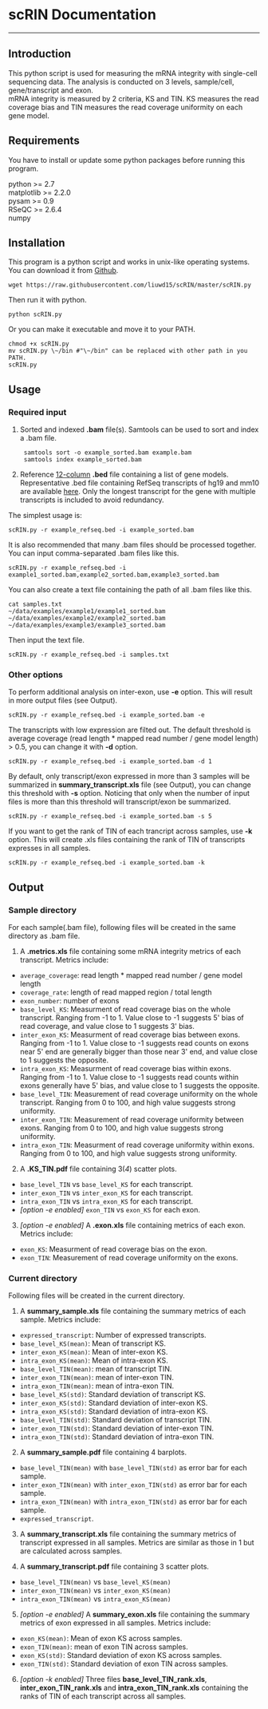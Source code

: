 ﻿# scRIN Documentation

---


## Introduction
This python script is used for measuring the mRNA integrity with single-cell sequencing data. The analysis is conducted on 3 levels, sample/cell, gene/transcript and exon.    
mRNA integrity is measured by 2 criteria, KS and TIN. KS measures the read coverage bias and TIN measures the read coverage uniformity on each gene model.

## Requirements
You have to install or update some python packages before running this program.   

python >= 2.7   
matplotlib >= 2.2.0   
pysam >= 0.9   
RSeQC >= 2.6.4   
numpy  

## Installation
This program is a python script and works in unix-like operating systems.
You can download it from [Github](https://raw.githubusercontent.com/liuwd15/scRIN/master/scRIN.py).

    wget https://raw.githubusercontent.com/liuwd15/scRIN/master/scRIN.py

Then run it with python.

    python scRIN.py

Or you can make it executable and move it to your PATH.

    chmod +x scRIN.py  
    mv scRIN.py \~/bin #"\~/bin" can be replaced with other path in you PATH.  
    scRIN.py

## Usage
### Required input

1. Sorted and indexed **.bam** file(s). Samtools can be used to sort and index a .bam file.

        samtools sort -o example_sorted.bam example.bam  
        samtools index example_sorted.bam

2. Reference [12-column](https://genome.ucsc.edu/FAQ/FAQformat.html#format1) **.bed** file containing a list of gene models. Representative .bed file containing RefSeq transcripts of hg19 and mm10 are available [here](https://github.com/liuwd15/scRIN/tree/master/bed). Only the longest transcript for the gene with multiple transcripts is included to avoid redundancy.

The simplest usage is:

    scRIN.py -r example_refseq.bed -i example_sorted.bam

It is also recommended that many .bam files should be processed together.
You can input comma-separated .bam files like this.

    scRIN.py -r example_refseq.bed -i example1_sorted.bam,example2_sorted.bam,example3_sorted.bam

You can also create a text file containing the path of all .bam files like this.

    cat samples.txt  
    ~/data/examples/example1/example1_sorted.bam  
    ~/data/examples/example2/example2_sorted.bam  
    ~/data/examples/example3/example3_sorted.bam

Then input the text file.

    scRIN.py -r example_refseq.bed -i samples.txt

### Other options

To perform additional analysis on inter-exon, use **-e** option. This will result in more output files (see Output).

    scRIN.py -r example_refseq.bed -i example_sorted.bam -e

The transcripts with low expression are filted out. The default threshold is average coverage (read length * mapped read number / gene model length) > 0.5, you can change it with **-d** option.

    scRIN.py -r example_refseq.bed -i example_sorted.bam -d 1
    
By default, only transcript/exon expressed in more than 3 samples will be summarized in **summary_transcript.xls** file (see Output), you can change this threshold with **-s** option. Noticing that only when the number of input files is more than this threshold will transcript/exon be summarized.

    scRIN.py -r example_refseq.bed -i example_sorted.bam -s 5

If you want to get the rank of TIN of each trancript across samples, use **-k** option. This will create .xls files containing the rank of TIN of transcripts expresses in all samples.

    scRIN.py -r example_refseq.bed -i example_sorted.bam -k

## Output
### Sample directory
For each sample(.bam file), following files will be created in the same directory as .bam file.

1. A **.metrics.xls** file containing some mRNA integrity metrics of each transcript. Metrics include:

* `average_coverage`: read length * mapped read number / gene model length
* `coverage_rate`: length of read mapped region / total length
* `exon_number`: number of exons
* `base_level_KS`: Measurment of read coverage bias on the whole transcript. Ranging from -1 to 1. Value close to -1 suggests 5' bias of read coverage, and value close to 1 suggests 3' bias.
* `inter_exon_KS`: Measurment of read coverage bias between exons. Ranging from -1 to 1. Value close to -1 suggests read counts on exons near 5' end are generally bigger than those near 3' end, and value close to 1 suggests the opposite.
* `intra_exon_KS`: Measurment of read coverage bias within exons. Ranging from -1 to 1. Value close to -1 suggests read counts within exons generally have 5' bias, and value close to 1 suggests the opposite.
* `base_level_TIN`: Measurement of read coverage uniformity on the whole transcript. Ranging from 0 to 100, and high value suggests strong uniformity.
* `inter_exon_TIN`: Measurement of read coverage uniformity between exons. Ranging from 0 to 100, and high value suggests strong uniformity.
* `intra_exon_TIN`: Measurment of read coverage uniformity within exons. Ranging from 0 to 100, and high value suggests strong uniformity.

2. A **.KS_TIN.pdf** file containing 3(*4*) scatter plots.

* `base_level_TIN` vs `base_level_KS` for each transcript.
* `inter_exon_TIN` vs `inter_exon_KS` for each transcript.
* `intra_exon_TIN` vs `intra_exon_KS` for each transcript.
* *[option -e enabled]* `exon_TIN` vs `exon_KS` for each exon.

3. *[option -e enabled]* A **.exon.xls** file containing metrics of each exon. Metrics include:
* `exon_KS`: Measurment of read coverage bias on the exon.
* `exon_TIN`: Measurement of read coverage uniformity on the exons.

### Current directory
Following files will be created in the current directory.

1. A **summary_sample.xls** file containing the summary metrics of each sample. Metrics include:

* `expressed_transcript`: Number of expressed transcripts.
* `base_level_KS(mean)`: Mean of transcript KS.
* `inter_exon_KS(mean)`: Mean of inter-exon KS.
* `intra_exon_KS(mean)`: Mean of intra-exon KS.
* `base_level_TIN(mean)`: mean of transcript TIN.
* `inter_exon_TIN(mean)`: mean of inter-exon TIN.
* `intra_exon_TIN(mean)`: mean of intra-exon TIN.
* `base_level_KS(std)`: Standard deviation of transcript KS.
* `inter_exon_KS(std)`: Standard deviation of inter-exon KS.
* `intra_exon_KS(std)`: Standard deviation of intra-exon KS.
* `base_level_TIN(std)`: Standard deviation of transcript TIN.
* `inter_exon_TIN(std)`: Standard deviation of inter-exon TIN.
* `intra_exon_TIN(std)`: Standard deviation of intra-exon TIN.

2. A **summary_sample.pdf** file containing 4 barplots.
* `base_level_TIN(mean)` with `base_level_TIN(std)` as error bar for each sample.
* `inter_exon_TIN(mean)` with `inter_exon_TIN(std)` as error bar for each sample.
* `intra_exon_TIN(mean)` with `intra_exon_TIN(std)` as error bar for each sample.
* `expressed_transcript`.

3. A **summary_transcript.xls** file containing the summary metrics of transcript expressed in all samples. Metrics are similar as those in 1 but are calculated across samples.

4. A **summary_transcript.pdf** file containing 3 scatter plots.

* `base_level_TIN(mean)` vs `base_level_KS(mean)`
* `inter_exon_TIN(mean)` vs `inter_exon_KS(mean)`
* `intra_exon_TIN(mean)` vs `intra_exon_KS(mean)`

5. *[option -e enabled]* A **summary_exon.xls** file containing the summary metrics of exon expressed in all samples. Metrics include:

* `exon_KS(mean)`: Mean of exon KS across samples.
* `exon_TIN(mean)`: mean of exon TIN across samples.
* `exon_KS(std)`: Standard deviation of exon KS across samples.
* `exon_TIN(std)`: Standard deviation of exon TIN across samples.

6. *[option -k enabled]* Three files **base_level_TIN_rank.xls**, **inter_exon_TIN_rank.xls** and **intra_exon_TIN_rank.xls** containing the ranks of TIN of each transcript across all samples.